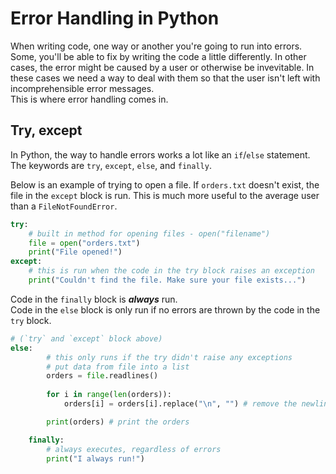 # Error Handling in Python
When writing code, one way or another you're going to run into errors. Some, you'll be able to fix by writing the code a little differently. In other cases, the error might be caused by a user or otherwise be invevitable. In these cases we need a way to deal with them so that the user isn't left with incomprehensible error messages.  
This is where error handling comes in.

## Try, except
In Python, the way to handle errors works a lot like an ``if``/``else`` statement. The keywords are ``try``, ``except``, ``else``, and ``finally``.  

Below is an example of trying to open a file. If ``orders.txt`` doesn't exist, the file in the ``except`` block is run. This is much more useful to the average user than a ``FileNotFoundError``.
```python
try:
    # built in method for opening files - open("filename")
    file = open("orders.txt")
    print("File opened!")
except:
    # this is run when the code in the try block raises an exception
    print("Couldn't find the file. Make sure your file exists...")
```
Code in the ``finally`` block is ***always*** run.  
Code in the ``else`` block is only run if no errors are thrown by the code in the ``try`` block.  
```python
# (`try` and `except` block above)
else:
        # this only runs if the try didn't raise any exceptions
        # put data from file into a list
        orders = file.readlines()
            
        for i in range(len(orders)):
            orders[i] = orders[i].replace("\n", "") # remove the newline character

        print(orders) # print the orders

    finally:
        # always executes, regardless of errors
        print("I always run!")
```